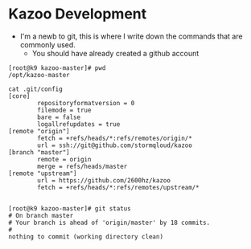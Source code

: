 # Kazoo Development

* I'm a newb to git, this is where I write down the commands that are commonly used.
  * You should have already created a github account

```
[root@k9 kazoo-master]# pwd
/opt/kazoo-master

cat .git/config
[core]
        repositoryformatversion = 0
        filemode = true
        bare = false
        logallrefupdates = true
[remote "origin"]
        fetch = +refs/heads/*:refs/remotes/origin/*
        url = ssh://git@github.com/stormqloud/kazoo
[branch "master"]
        remote = origin
        merge = refs/heads/master
[remote "upstream"]
        url = https://github.com/2600hz/kazoo
        fetch = +refs/heads/*:refs/remotes/upstream/*
        

[root@k9 kazoo-master]# git status
# On branch master
# Your branch is ahead of 'origin/master' by 18 commits.
#
nothing to commit (working directory clean)

```
